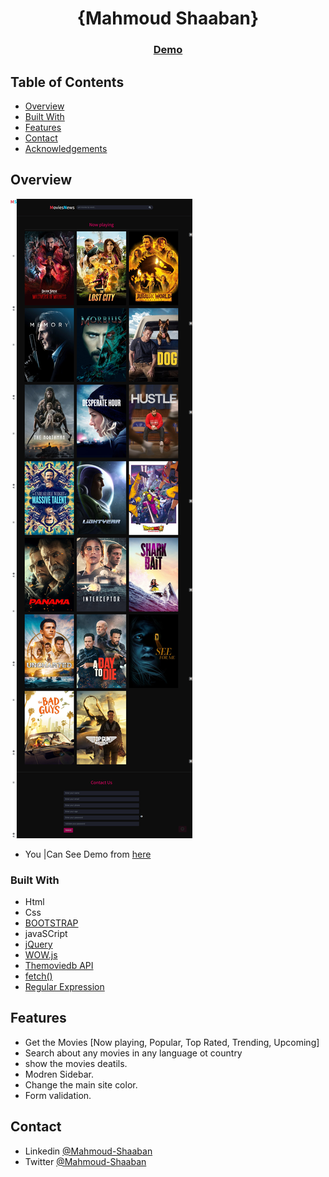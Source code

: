 <!-- Please update value in the {}  -->

<h1 align="center">{Mahmoud Shaaban}</h1>

<div align="center">
  <h3>
    <a href="https://mahmoudzin.github.io/moviesnews/">
      Demo
    </a>
  </h3>
</div>

<!-- TABLE OF CONTENTS -->

## Table of Contents
 
- [Overview](#overview)
- [Built With](#built-with)
- [Features](#features)
- [Contact](#contact)
- [Acknowledgements](#acknowledgements)

<!-- OVERVIEW -->

## Overview

![screenshot](https://github.com/mahmoudzin/moviesnews/blob/main/main.png)

- You |Can See Demo from [here]("https://mahmoudzin.github.io/moviesnews/)


### Built With

<!-- This section should list any major frameworks that you built your project using. Here are a few examples.-->

- Html 
- Css 
- [BOOTSTRAP](https://getbootstrap.com/docs/5.1/getting-started/introduction/)
- javaSCript
- [jQuery](https://jquery.com/)
- [WOW.js](https://wowjs.uk/)
- [Themoviedb API](https://www.themoviedb.org/)
- [fetch()](https://developer.mozilla.org/en-US/docs/Web/API/Fetch_API/Using_Fetch)
- [Regular Expression](https://developer.mozilla.org/en-US/docs/Web/JavaScript/Guide/Regular_Expressions)
## Features

<!-- List the features of your application or follow the template. Don't share the figma file here :) -->
- Get the Movies [Now playing, Popular, Top Rated, Trending, Upcoming]
- Search about any movies in any language ot country
- show the movies deatils.
- Modren Sidebar.
- Change the main site color.
- Form validation.

## Contact

- Linkedin [@Mahmoud-Shaaban](https://www.linkedin.com/in/mahmoud-shaaban-5192b720a/)
- Twitter [@Mahmoud-Shaaban](https://twitter.com/Mahmoud60241382)
